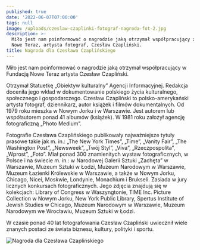 ```yaml
---
published: true
date: '2022-06-07T07:00:00'
tags: null
image: /uploads/czeslaw-czaplinki-fotograf-nagroda-fot-2.jpg
description: >-
  Miło jest nam poinformować o nagrodzie jaką otrzymał współpracujący z Fundacją
  Nowe Teraz, artysta fotograf, Czesław Czapliński.
title: Nagroda dla Czesława Czaplińskiego
---
```


Miło jest nam poinformować o nagrodzie jaką otrzymał współpracujący w Fundacją Nowe Teraz artysta Czesław Czapliński.

Otrzymał Statuetkę „Obiektyw kulturalny” Agencji Informacyjnej. Redakcja doceniła jego wkład w dokumentowanie polskiego życia kulturalnego, społecznego i gospodarczego. Czesław Czapliński to polsko-amerykański artysta fotograf, dziennikarz, autor książek i filmów dokumentalnych. Od 1979 roku mieszka w Nowym Jorku i w Warszawie. Jest autorem lub współautorem ponad 41 albumów (książek). W 1981 roku założył agencję fotograficzną „Photo Medium”.

Fotografie Czesława Czaplińskiego publikowały najważniejsze tytuły prasowe takie jak m. in.: „The New York Times”, „Time”, „Vanity Fair”, „The Washington Post”, „Newsweek”, „Twój Styl”, „Viva”, „Rzeczpospolita”, „Wprost”, „Foto”. Miał ponad 300 znamienitych wystaw fotograficznych, w Polsce i na świecie m. in.: w Narodowej Galerii Sztuki „Zachęta” w Warszawie, Muzeum Sztuki w Łodzi, Muzeum Narodowym w Warszawie, Muzeum Łazienki Królewskie w Warszawie, a także w Nowym Jorku, Chicago, Nicei, Moskwie, Londynie, Monachium i Brukseli. Zasiada w jury licznych konkursach fotograficznych. Jego zdjęcia znajdują się w kolekcjach: Library of Congress w Waszyngtonie, TIME Inc. Picture Collection w Nowym Jorku, New York Public Library, Spertus Institute of Jewish Studies w Chicago, Muzeum Narodowym w Warszawie, Muzeum Narodowym we Wrocławiu, Muzeum Sztuki w Łodzi. 

W czasie ponad 40 lat fotografowania Czesław Czapliński uwiecznił wiele znanych postaci ze świata biznesu, kultury, polityki i sportu.

![Nagroda dla Czesława Czaplińskiego](/uploads/czeslaw-czaplinki-fotograf-nagroda-fot-1.jpg)
